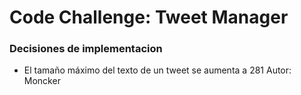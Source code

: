 # Code Challenge: Tweet Manager

### Decisiones de implementacion

* El tamaño máximo del texto de un tweet se aumenta a 281
Autor: Moncker


